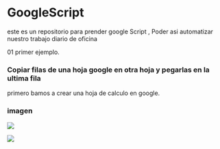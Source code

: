 # GoogleScript
este es un repositorio para prender google Script , Poder asi automatizar nuestro trabajo diario de oficina

01 primer ejemplo.
### Copiar filas de una hoja google en otra hoja y  pegarlas en la ultima fila

primero bamos a crear una hoja de calculo en google.

### imagen
![](https://pandao.github.io/editor.md/examples/images/4.jpg)

![](https://drive.google.com/file/d/1ZVjTlR8UEIjaBJrTlmoVQ7_meNnSM1aW/view?usp=sharing)
